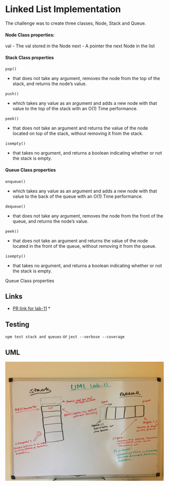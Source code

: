 # Linked List Implementation
The challenge was to create three classes, Node, Stack and Queue. 

#### Node Class properties:

val - The val stored in the Node
next - A pointer the next Node in the list

#### Stack Class properties

`pop()`

  * that does not take any argument, removes the node from the top of the stack, and returns the node’s value.

`push()`

  * which takes any value as an argument and adds a new node with that value to the top of the stack with an O(1) Time performance.

`peek()`

  * that does not take an argument and returns the value of the node located on top of the stack, without removing it from the stack.

`isempty()`

  * that takes no argument, and returns a boolean indicating whether or not the stack is empty.

#### Queue Class properties

`enqueue()`

  * which takes any value as an argument and adds a new node with that value to the back of the queue with an O(1) Time performance.

`dequeue()`

  * that does not take any argument, removes the node from the front of the queue, and returns the node’s value.

`peek()`

  * that does not take an argument and returns the value of the node located in the front of the queue, without removing it from the queue.

`isempty()`

   * that takes no argument, and returns a boolean indicating whether or not the stack is empty.

Queue Class properties

    
## Links

* [PR link for lab-11](https://github.com/Eyob1984/data-structures-and-algorithms/tree/master/data-structures/stacksAndQueues) *

    
    
## Testing
  `npm test stack and queues` or `jest --verbose --coverage`

## UML
![UML for lab-11](./asset/image/uml-lab-11.jpg)